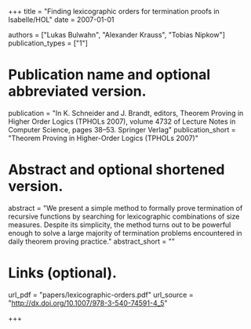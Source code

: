 +++
title = "Finding lexicographic orders for termination proofs in Isabelle/HOL"
date = 2007-01-01

authors = ["Lukas Bulwahn", "Alexander Krauss", "Tobias Nipkow"]
publication_types = ["1"]

# Publication name and optional abbreviated version.
publication = "In K. Schneider and J. Brandt, editors, Theorem Proving in Higher Order Logics (TPHOLs 2007), volume 4732 of Lecture Notes in Computer Science, pages 38–53. Springer Verlag"
publication_short = "Theorem Proving in Higher-Order Logics (TPHOLs 2007)"

# Abstract and optional shortened version.
abstract = "We present a simple method to formally prove termination of recursive functions by searching for lexicographic combinations of size measures. Despite its simplicity, the method turns out to be powerful enough to solve a large majority of termination problems encountered in daily theorem proving practice."
abstract_short = ""

# Links (optional).
url_pdf = "papers/lexicographic-orders.pdf"
url_source = "http://dx.doi.org/10.1007/978-3-540-74591-4_5"

+++
